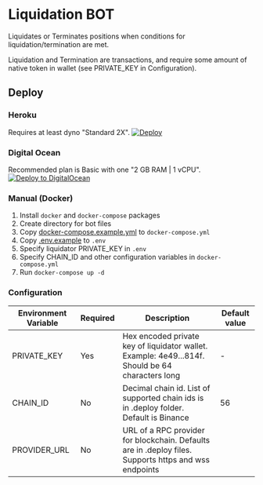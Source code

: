 # Liquidation BOT

Liquidates or Terminates positions when conditions for liquidation/termination are met. 

Liquidation and Termination are transactions, and require some amount of native token in wallet (see PRIVATE_KEY in Configuration).

## Deploy

### Heroku
Requires at least dyno "Standard 2X".
[![Deploy](https://www.herokucdn.com/deploy/button.svg)](https://heroku.com/deploy?template=https://github.com/wowswap-io/liquidation-bot/tree/master)

### Digital Ocean
Recommended plan is Basic with one "2 GB RAM | 1 vCPU".
[![Deploy to DigitalOcean](https://www.deploytodo.com/do-btn-blue.svg)](https://cloud.digitalocean.com/apps/new?repo=https://github.com/wowswap-io/liquidation-bot/tree/master)

### Manual (Docker)

1. Install `docker` and `docker-compose` packages
2. Create directory for bot files
3. Copy [docker-compose.example.yml](https://raw.githubusercontent.com/wowswap-io/liquidation-bot/master/docker-compose.example.yml) to `docker-compose.yml`
4. Copy [.env.example](https://raw.githubusercontent.com/wowswap-io/liquidation-bot/master/.env.example) to `.env`
5. Specify liquidator PRIVATE_KEY in `.env`
6. Specify CHAIN_ID and other configuration variables in `docker-compose.yml`
7. Run `docker-compose up -d`

### Configuration

| Environment Variable | Required | Description                                                                                           | Default value |
|----------------------|----------|-------------------------------------------------------------------------------------------------------|---------------|
| PRIVATE_KEY          | Yes      | Hex encoded private key of liquidator wallet. Example: 4e49...814f. Should be 64 characters long      | -             |
| CHAIN_ID             | No       | Decimal chain id. List of supported chain ids is in .deploy folder. Default is Binance                | 56            |
| PROVIDER_URL         | No       | URL of a RPC provider for blockchain. Defaults are in .deploy files. Supports https and wss endpoints |               |
